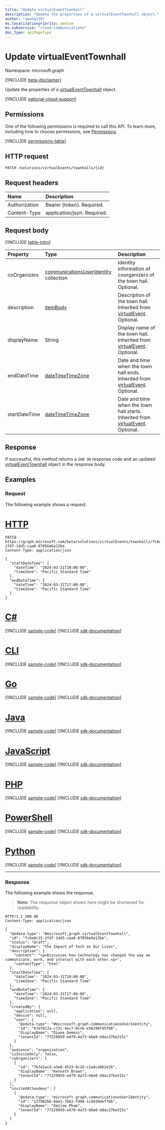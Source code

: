 ```yaml
---
title: "Update virtualEventTownhall"
description: "Update the properties of a virtualEventTownhall object."
author: "awang119"
ms.localizationpriority: medium
ms.subservice: "cloud-communications"
doc_type: apiPageType
---
```


# Update virtualEventTownhall
Namespace: microsoft.graph

[!INCLUDE [beta-disclaimer](../../includes/beta-disclaimer.md)]

Update the properties of a [virtualEventTownhall](../resources/virtualeventtownhall.md) object.

[!INCLUDE [national-cloud-support](../../includes/global-only.md)]

## Permissions

One of the following permissions is required to call this API. To learn more, including how to choose permissions, see [Permissions](/graph/permissions-reference).

<!-- {
  "blockType": "permissions",
  "name": "virtualeventtownhall-update-permissions"
}
-->
[!INCLUDE [permissions-table](../includes/permissions/virtualeventtownhall-update-permissions.md)]

## HTTP request

<!-- {
  "blockType": "ignored"
}
-->
``` http
PATCH /solutions/virtualEvents/townhalls/{id}
```

## Request headers

|Name|Description|
|:---|:---|
|Authorization|Bearer {token}. Required.|
|Content-Type|application/json. Required.|

## Request body

[!INCLUDE [table-intro](../../includes/update-property-table-intro.md)]

|Property|Type|Description|
|:---|:---|:---|
| coOrganizers  | [communicationsUserIdentity](../resources/communicationsuseridentity.md) collection | Identity information of coorganizers of the town hall. Optional. |
| description | [itemBody](../resources/itembody.md) | Description of the town hall. Inherited from [virtualEvent](../resources/virtualevent.md). Optional. |
| displayName | String | Display name of the town hall. Inherited from [virtualEvent](../resources/virtualevent.md). Optional. |
| endDateTime | [dateTimeTimeZone](../resources/datetimetimezone.md) | Date and time when the town hall ends. Inherited from [virtualEvent](../resources/virtualevent.md). Optional. |
| startDateTime | [dateTimeTimeZone](../resources/datetimetimezone.md) | Date and time when the town hall starts. Inherited from [virtualEvent](../resources/virtualevent.md). Optional. |

## Response

If successful, this method returns a `200 OK` response code and an updated [virtualEventTownhall](../resources/virtualeventtownhall.md) object in the response body.

## Examples

### Request
The following example shows a request.
# [HTTP](#tab/http)
<!-- {
  "blockType": "request",
  "name": "update_virtualeventtownhall"
}
-->
``` http
PATCH https://graph.microsoft.com/beta/solutions/virtualEvents/townhalls/fc6e8c15-2fd7-1dd5-caa0-87056e6a12be
Content-Type: application/json

{
  "startDateTime": {
    "dateTime": "2024-03-31T10:00:00",
    "timeZone": "Pacific Standard Time"
  },
  "endDateTime": {
    "dateTime": "2024-03-31T17:00:00",
    "timeZone": "Pacific Standard Time"
  }
}
```

# [C#](#tab/csharp)
[!INCLUDE [sample-code](../includes/snippets/csharp/update-virtualeventtownhall-csharp-snippets.md)]
[!INCLUDE [sdk-documentation](../includes/snippets/snippets-sdk-documentation-link.md)]

# [CLI](#tab/cli)
[!INCLUDE [sample-code](../includes/snippets/cli/update-virtualeventtownhall-cli-snippets.md)]
[!INCLUDE [sdk-documentation](../includes/snippets/snippets-sdk-documentation-link.md)]

# [Go](#tab/go)
[!INCLUDE [sample-code](../includes/snippets/go/update-virtualeventtownhall-go-snippets.md)]
[!INCLUDE [sdk-documentation](../includes/snippets/snippets-sdk-documentation-link.md)]

# [Java](#tab/java)
[!INCLUDE [sample-code](../includes/snippets/java/update-virtualeventtownhall-java-snippets.md)]
[!INCLUDE [sdk-documentation](../includes/snippets/snippets-sdk-documentation-link.md)]

# [JavaScript](#tab/javascript)
[!INCLUDE [sample-code](../includes/snippets/javascript/update-virtualeventtownhall-javascript-snippets.md)]
[!INCLUDE [sdk-documentation](../includes/snippets/snippets-sdk-documentation-link.md)]

# [PHP](#tab/php)
[!INCLUDE [sample-code](../includes/snippets/php/update-virtualeventtownhall-php-snippets.md)]
[!INCLUDE [sdk-documentation](../includes/snippets/snippets-sdk-documentation-link.md)]

# [PowerShell](#tab/powershell)
[!INCLUDE [sample-code](../includes/snippets/powershell/update-virtualeventtownhall-powershell-snippets.md)]
[!INCLUDE [sdk-documentation](../includes/snippets/snippets-sdk-documentation-link.md)]

# [Python](#tab/python)
[!INCLUDE [sample-code](../includes/snippets/python/update-virtualeventtownhall-python-snippets.md)]
[!INCLUDE [sdk-documentation](../includes/snippets/snippets-sdk-documentation-link.md)]

---

### Response

The following example shows the response.
>**Note:** The response object shown here might be shortened for readability.
<!-- {
  "blockType": "response",
  "truncated": true,
  "@odata.type": "microsoft.graph.virtualEventTownhall"
}
-->
``` http
HTTP/1.1 200 OK
Content-Type: application/json

{
  "@odata.type": "#microsoft.graph.virtualEventTownhall",
  "id": "fc6e8c15-2fd7-1dd5-caa0-87056e6a12be",
  "status": "draft",
  "displayName": "The Impact of Tech on Our Lives",
  "description": {
    "content": "<p>Discusses how technology has changed the way we communicate, work, and interact with each other.<p>",
    "contentType": "html"
  },
  "startDateTime": {
    "dateTime": "2024-03-31T10:00:00",
    "timeZone": "Pacific Standard Time"
  },
  "endDateTime": {
    "dateTime": "2024-03-31T17:00:00",
    "timeZone": "Pacific Standard Time"
  },
  "createdBy": {
    "application": null,
    "device": null,
    "user": {
      "@odata.type": "#microsoft.graph.communicationsUserIdentity",
      "id": "b7ef013a-c73c-4ec7-8ccb-e56290f45f68",
      "displayName": "Diane Demoss",
      "tenantId": "77229959-e479-4a73-b6e0-ddac27be315c"
    }
  },
  "audience": "organization",
  "isInviteOnly": false,  
  "coOrganizers": [
    {
      "id": "7b7e1acd-a3e0-4533-8c1d-c1a4ca0b2e2b",
      "displayName": "Kenneth Brown",
      "tenantId": "77229959-e479-4a73-b6e0-ddac27be315c"
    }
  ],
  "invitedAttendees": [
    {
      "@odata.type": "microsoft.graph.communicationsUserIdentity",
      "id": "127962bb-84e1-7b62-fd98-1c9d39def7b6",
      "displayName": "Emilee Pham",
      "tenantId": "77229959-e479-4a73-b6e0-ddac27be315c"
    }
  ]
}
```
